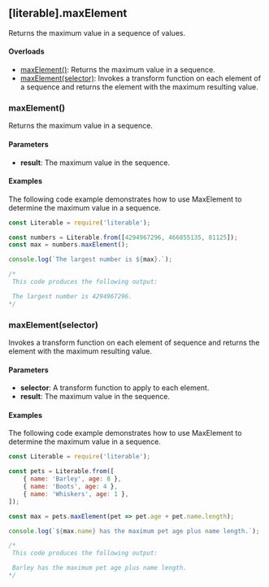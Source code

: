 ## [literable].maxElement
Returns the maximum value in a sequence of values.

#### Overloads
* [maxElement()](#[maxElement()): Returns the maximum value in a sequence.
* [maxElement(selector)](#[maxElement(selector)): Invokes a transform function on each element of a sequence and returns the element with the maximum resulting value.

### maxElement()
Returns the maximum value in a sequence.

#### Parameters
* **result**: The maximum value in the sequence.

#### Examples
The following code example demonstrates how to use MaxElement to determine the maximum value in a sequence.

```javascript
const Literable = require('literable');

const numbers = Literable.from([4294967296, 466855135, 81125]);
const max = numbers.maxElement();

console.log(`The largest number is ${max}.`);

/*
 This code produces the following output:

 The largest number is 4294967296.
*/
```

### maxElement(selector)
Invokes a transform function on each element of sequence and returns the element with the maximum resulting value.

#### Parameters
* **selector**: A transform function to apply to each element.
* **result**: The maximum value in the sequence.

#### Examples
The following code example demonstrates how to use MaxElement to determine the maximum value in a sequence.

```javascript
const Literable = require('literable');

const pets = Literable.from([
    { name: 'Barley', age: 8 },
    { name: 'Boots', age: 4 },
    { name: 'Whiskers', age: 1 },
]);

const max = pets.maxElement(pet => pet.age + pet.name.length);

console.log(`${max.name} has the maximum pet age plus name length.`);

/*
 This code produces the following output:

 Barley has the maximum pet age plus name length.
*/
```
